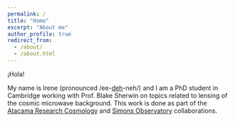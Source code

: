 ```yaml
---
permalink: /
title: "Home"
excerpt: "About me"
author_profile: true
redirect_from: 
  - /about/
  - /about.html
---
```



¡Hola!

My name is Irene (pronounced /ee-<ins>deh</ins>-neh/) and I am a PhD student in Cambridge working with Prof. Blake Sherwin on topics related to lensing of the cosmic microwave background. This work is done as part of the [Atacama Research Cosmology](https://act.princeton.edu) and [Simons Observatory](https://simonsobservatory.org) collaborations.
